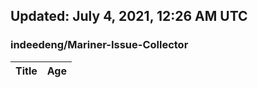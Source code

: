 ## Updated: July 4, 2021, 12:26 AM UTC


### indeedeng/Mariner-Issue-Collector
|**Title**|**Age**|
|:----|:----|